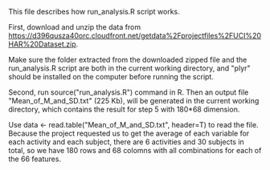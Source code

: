 
This file describes how run_analysis.R script works.

First, download and unzip the data from https://d396qusza40orc.cloudfront.net/getdata%2Fprojectfiles%2FUCI%20HAR%20Dataset.zip.

Make sure the folder extracted from the downloaded zipped file and the run_analysis.R script are both in the current working directory, and "plyr" should be installed on the computer before running the script.

Second, run source("run_analysis.R") command in R. Then an output file "Mean_of_M_and_SD.txt" (225 Kb), will be generated in the current working directory, which contains the result for step 5 with 180*68 dimension.

Use data <- read.table("Mean_of_M_and_SD.txt", header=T) to read the file. Because the project requested us to get the average of each variable for each activity and each subject, there are 6 activities and 30 subjects in total, so we have 180 rows and 68 colomns with all combinations for each of the 66 features.
